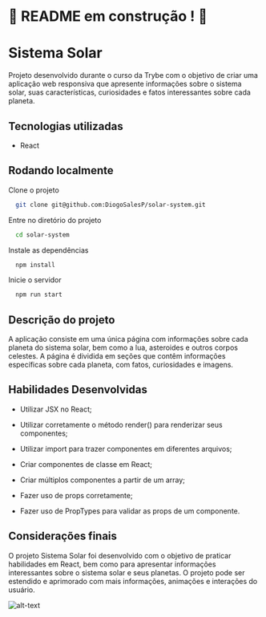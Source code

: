# :construction: README em construção ! :construction:
<!-- Olá, Tryber!
Esse é apenas um arquivo inicial para o README do seu projeto.
É essencial que você preencha esse documento por conta própria, ok?
Não deixe de usar nossas dicas de escrita de README de projetos, e deixe sua criatividade brilhar!
:warning: IMPORTANTE: você precisa deixar nítido:
- quais arquivos/pastas foram desenvolvidos por você; 
- quais arquivos/pastas foram desenvolvidos por outra pessoa estudante;
- quais arquivos/pastas foram desenvolvidos pela Trybe.
-->

# Sistema Solar

Projeto desenvolvido durante o curso da Trybe com o objetivo de criar uma aplicação web responsiva que apresente informações sobre o sistema solar, suas características, curiosidades e fatos interessantes sobre cada planeta.


## Tecnologias utilizadas

- React

## Rodando localmente

Clone o projeto

```bash
  git clone git@github.com:DiogoSalesP/solar-system.git
```

Entre no diretório do projeto

```bash
  cd solar-system
```

Instale as dependências

```bash
  npm install
```

Inicie o servidor

```bash
  npm run start
```


    
## Descrição do projeto

A aplicação consiste em uma única página com informações sobre cada planeta do sistema solar, bem como a lua, asteroides e outros corpos celestes. A página é dividida em seções que contêm informações específicas sobre cada planeta, com fatos, curiosidades e imagens.


## Habilidades Desenvolvidas

- Utilizar JSX no React;

- Utilizar corretamente o método render() para renderizar seus componentes;

- Utilizar import para trazer componentes em diferentes arquivos;

- Criar componentes de classe em React;

- Criar múltiplos componentes a partir de um array;

- Fazer uso de props corretamente;

- Fazer uso de PropTypes para validar as props de um componente.


## Considerações finais

O projeto Sistema Solar foi desenvolvido com o objetivo de praticar habilidades em React, bem como para apresentar informações interessantes sobre o sistema solar e seus planetas. O projeto pode ser estendido e aprimorado com mais informações, animações e interações do usuário.

![alt-text](https://github.com/DiogoSalesP/solar-system/blob/main/src/images/SolarSystem.gif)
